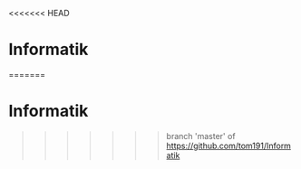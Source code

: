 <<<<<<< HEAD
# Informatik
=======
# Informatik
>>>>>>> branch 'master' of https://github.com/tom191/Informatik
